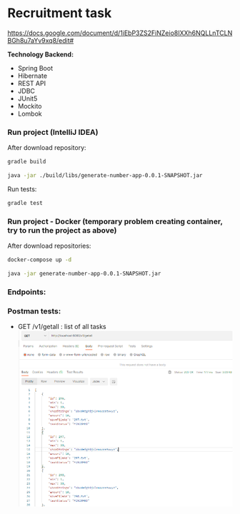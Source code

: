 #                              Recruitment task 
https://docs.google.com/document/d/1iEbP3ZS2FiNZeio8IXXh6NQLLnTCLNBGh8u7aYv9xq8/edit#

**Technology Backend:**

- Spring Boot
- Hibernate
- REST API
- JDBC
- JUnit5
- Mockito
- Lombok


###  Run project (IntelliJ IDEA)

After download repository:

```bash
gradle build
```
```bash
java -jar ./build/libs/generate-number-app-0.0.1-SNAPSHOT.jar
```
Run tests:
```bash
gradle test
```


###  Run project - Docker (temporary problem creating container, try to run the project as above)

After download repositories:

```bash
docker-compose up -d
```
```bash
java -jar generate-number-app-0.0.1-SNAPSHOT.jar
```

### Endpoints:


### Postman tests:

- GET /v1/getall   : list of all tasks
![alt text for image](https://github.com/gkowalczyk/generate-random-sting-app/blob/main/src/main/resources/getall.bmp)






